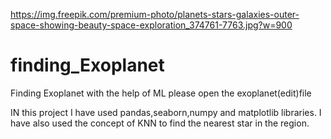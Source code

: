 https://img.freepik.com/premium-photo/planets-stars-galaxies-outer-space-showing-beauty-space-exploration_374761-7763.jpg?w=900

# finding_Exoplanet
Finding Exoplanet with the help of ML
please open the exoplanet(edit)file


IN this project I have used pandas,seaborn,numpy and matplotlib libraries.
I have also used the concept of KNN to find the nearest star in the region.
